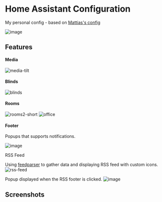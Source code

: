 # Home Assistant Configuration
My personal config - based on [Mattias's config](https://github.com/matt8707/hass-config)


![image](https://user-images.githubusercontent.com/93126880/187745637-cb682c44-f131-493d-945b-cee3a064f1ea.png)


## Features

#### Media

![media-tilt](https://user-images.githubusercontent.com/93126880/187746806-00f313c0-fbc9-4904-882f-1ecf25f144b7.gif)


#### Blinds

![blinds](https://user-images.githubusercontent.com/93126880/187748022-860aad52-453c-403d-bdaf-bfff6f2ad94e.gif)


#### Rooms

![rooms2-short](https://user-images.githubusercontent.com/93126880/187751467-eb873846-452c-4334-acda-2f9a05e6d7ba.gif)
![office](https://user-images.githubusercontent.com/93126880/187751207-17268f49-a907-4b35-93ea-35258e6d93eb.gif)


#### Footer

Popups that supports notifications.

![image](https://user-images.githubusercontent.com/93126880/187744558-fc281be5-af49-4433-976f-ce3af5bd7b0d.png)

RSS Feed

Using [feedparser](https://github.com/custom-components/feedparser) to gather data and displaying RSS feed with custom icons.
![rss-feed](https://user-images.githubusercontent.com/93126880/187744661-00a74549-344d-466e-98e1-6982ed8e24dc.gif)

Popup displayed when the RSS footer is clicked.
![image](https://user-images.githubusercontent.com/93126880/187751839-4a3b5f65-8a5f-4bf8-92eb-0ff0ec3fba01.png)


## Screenshots
